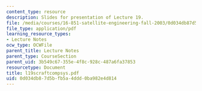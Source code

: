 ```yaml
---
content_type: resource
description: Slides for presentation of Lecture 19.
file: /media/courses/16-851-satellite-engineering-fall-2003/0d034db87d5bfb5a4ddd0ba982e4d814_l19scraftcompsys.pdf
file_type: application/pdf
learning_resource_types:
- Lecture Notes
ocw_type: OCWFile
parent_title: Lecture Notes
parent_type: CourseSection
parent_uid: 3b549c67-355e-4f8c-928c-487a6fa37853
resourcetype: Document
title: l19scraftcompsys.pdf
uid: 0d034db8-7d5b-fb5a-4ddd-0ba982e4d814
---
```

